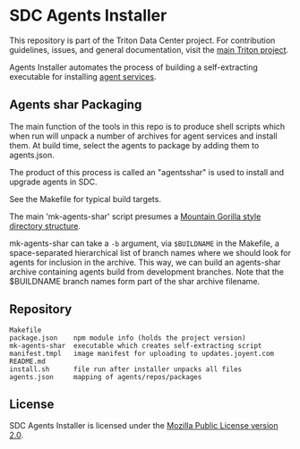 <!--
    This Source Code Form is subject to the terms of the Mozilla Public
    License, v. 2.0. If a copy of the MPL was not distributed with this
    file, You can obtain one at http://mozilla.org/MPL/2.0/.
-->

<!--
    Copyright (c) 2014, Joyent, Inc.
    Copyright 2022 MNX Cloud, Inc.
-->

# SDC Agents Installer

This repository is part of the Triton Data Center project. For
contribution guidelines, issues, and general documentation, visit the
[main Triton project](http://github.com/TritonDataCenter/triton).

Agents Installer automates the process of building a self-extracting
executable for installing [agent services](https://github.com/TritonDataCenter/triton/blob/master/docs/glossary.md#service).

## Agents shar Packaging

The main function of the tools in this repo is to produce shell scripts which
when run will unpack a number of archives for agent services and install
them. At build time, select the agents to package by adding them to
agents.json.

The product of this process is called an  "agentsshar" is used to install and
upgrade agents in SDC.

See the Makefile for typical build targets.

The main 'mk-agents-shar' script presumes a [Mountain Gorilla style directory
structure](https://github.com/TritonDataCenter/mountain-gorilla/blob/master/docs/index.md#bits-directory-structure).

mk-agents-shar can take a `-b` argument, via `$BUILDNAME` in the Makefile, a
space-separated hierarchical list of branch names where we should look for
agents for inclusion in the archive. This way, we can build an agents-shar
archive containing agents build from development branches. Note that the
$BUILDNAME branch names form part of the shar archive filename.

## Repository

    Makefile
    package.json    npm module info (holds the project version)
    mk-agents-shar  executable which creates self-extracting script
    manifest.tmpl   image manifest for uploading to updates.joyent.com
    README.md
    install.sh      file run after installer unpacks all files
    agents.json     mapping of agents/repos/packages

## License

SDC Agents Installer is licensed under the
[Mozilla Public License version 2.0](http://mozilla.org/MPL/2.0/).
